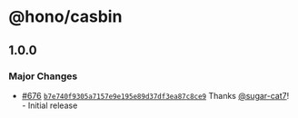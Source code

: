 # @hono/casbin

## 1.0.0

### Major Changes

- [#676](https://github.com/honojs/middleware/pull/676) [`b7e740f9305a7157e9e195e89d37df3ea87c8ce9`](https://github.com/honojs/middleware/commit/b7e740f9305a7157e9e195e89d37df3ea87c8ce9) Thanks [@sugar-cat7](https://github.com/sugar-cat7)! - Initial release
